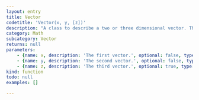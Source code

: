 ```yaml
---
layout: entry
title: Vector
codetitle: 'Vector(x, y, [z])'
description: "A class to describe a two or three dimensional vector. This data type stores two or three variables that are commonly used as a position, velocity, and/or acceleration. Technically, position is a point and velocity and acceleration are vectors, but this is often simplified to consider all three as vectors. For example, if you consider a rectangle moving across the screen, at any given instant it has a position (the object's location, expressed as a point.), a velocity (the rate at which the object's position changes per time unit, expressed as a vector), and acceleration (the rate at which the object's velocity changes per time unit, expressed as a vector). Since vectors represent groupings of values, we cannot simply use traditional addition/multiplication/etc. Instead, we'll need to do some \"vector\" math, which is made easy by the methods inside the Vector class.\n\nConstructor of Vector, can be two- or three-dimensional."
category: Math
subcategory: Vector
returns: null
parameters:
    - {name: x, description: 'The first vector.', optional: false, type: [Number]}
    - {name: y, description: 'The second vector.', optional: false, type: [Number]}
    - {name: z, description: 'The third vector.', optional: true, type: [Number]}
kind: function
todo: null
examples: []

---
```

